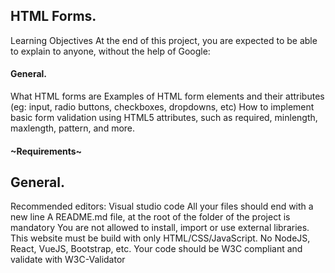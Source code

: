 ## HTML Forms.

Learning Objectives
At the end of this project, you are expected to be able to explain to anyone, without the help of Google:

#### General.
What HTML forms are
Examples of HTML form elements and their attributes (eg: input, radio buttons, checkboxes, dropdowns, etc)
How to implement basic form validation using HTML5 attributes, such as required, minlength, maxlength, pattern, and more.
#### ~Requirements~

## General.
Recommended editors: Visual studio code
All your files should end with a new line
A README.md file, at the root of the folder of the project is mandatory
You are not allowed to install, import or use external libraries. This website must be build with only HTML/CSS/JavaScript. No NodeJS, React, VueJS, Bootstrap, etc.
Your code should be W3C compliant and validate with W3C-Validator
